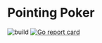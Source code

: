 # Pointing Poker

![build](https://github.com/tim-hilt/pointing-poker/actions/workflows/build.yml/badge.svg)
[![Go report card](https://goreportcard.com/badge/github.com/tim-hilt/pointing-poker)](https://goreportcard.com/report/github.com/tim-hilt/pointing-poker)
